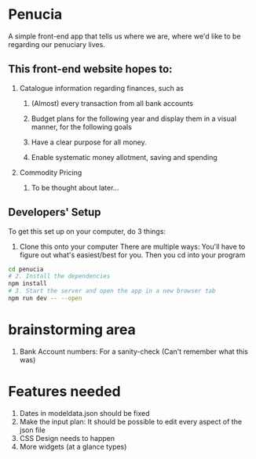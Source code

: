 # Penucia
A simple front-end app that tells us where we are, where we'd like to be regarding our penuciary lives. 

## This front-end website hopes to:
1. Catalogue information regarding finances, such as 
	1. (Almost) every transaction from all bank accounts
	2. Budget plans for the following year
and display them in a visual manner, for the following goals

	1. Have a clear purpose for all money.
	2. Enable systematic money allotment, saving and spending

2. Commodity Pricing
	1. To be thought about later...

## Developers' Setup
To get this set up on your computer, do 3 things:

1. Clone this onto your computer
There are multiple ways: You'll have to figure out what's easiest/best for you. Then you cd into your program 

```bash
cd penucia
# 2. Install the dependencies
npm install
# 3. Start the server and open the app in a new browser tab
npm run dev -- --open
```



# brainstorming area 
1. Bank Account numbers: For a sanity-check (Can't remember what this was)
# Features needed
1. Dates in modeldata.json should be fixed
2. Make the input plan: It should be possible to edit every aspect of the json file 
3. CSS Design needs to happen 
4. More widgets (at a glance types)

